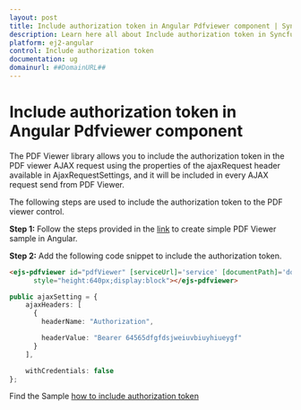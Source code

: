 ```yaml
---
layout: post
title: Include authorization token in Angular Pdfviewer component | Syncfusion
description: Learn here all about Include authorization token in Syncfusion Angular Pdfviewer component of Syncfusion Essential JS 2 and more.
platform: ej2-angular
control: Include authorization token 
documentation: ug
domainurl: ##DomainURL##
---
```


# Include authorization token in Angular Pdfviewer component

The PDF Viewer library allows you to include the authorization token in the PDF viewer AJAX request using the properties of the ajaxRequest header available in AjaxRequestSettings, and it will be included in every AJAX request send from PDF Viewer.

The following steps are used to include the authorization token to the PDF viewer control.

**Step 1:** Follow the steps provided in the [link](https://ej2.syncfusion.com/angular/documentation/pdfviewer/getting-started/) to create simple PDF Viewer sample in Angular.

**Step 2:** Add the following code snippet to include the authorization token.

```html
<ejs-pdfviewer id="pdfViewer" [serviceUrl]='service' [documentPath]='document' [ajaxRequestSettings]="ajaxSetting"
      style="height:640px;display:block"></ejs-pdfviewer>
```

```typescript
public ajaxSetting = {
    ajaxHeaders: [
      {
        headerName: "Authorization",

        headerValue: "Bearer 64565dfgfdsjweiuvbiuyhiueygf"
      }
    ],

    withCredentials: false
};
```

Find the Sample [how to include authorization token](https://stackblitz.com/edit/angular-jmn6wf-mpwfjc?file=app.component.ts)